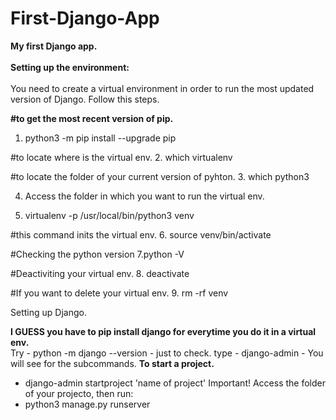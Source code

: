 # First-Django-App
<b>My first Django app.</b><br> 
<br>
<b>Setting up the environment:</b><br>
<br>
You need to create a virtual environment in order to run the most updated version of Django.
Follow this steps.

<b>#to get the most recent version of pip.</b><br>
1. python3 -m pip install --upgrade pip

#to locate where is the virtual env.
2. which virtualenv

#to locate the folder of your current version of pyhton.
3. which python3

4. Access the folder in which you want to run the virtual env.

5. virtualenv -p /usr/local/bin/python3 venv

#this command inits the virtual env.
6. source venv/bin/activate

#Checking the python version
7.python -V 

#Deactiviting your virtual env.
8. deactivate 

#If you want to delete your virtual env.
9. rm -rf venv

Setting up Django.

<b> I GUESS you have to pip install django for everytime you do it in a virtual env.</b><br>
Try - python -m django --version - just to check.
type - django-admin - You will see for the subcommands.
<b>To start a project.</b><br>

- django-admin startproject 'name of project'
Important! Access the folder of your projecto, then run:
- python3 manage.py runserver
